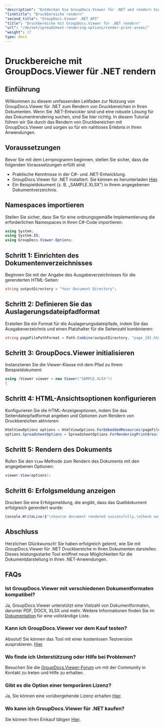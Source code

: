 ```yaml
---
"description": "Entdecken Sie GroupDocs.Viewer für .NET und rendern Sie mühelos Druckbereiche in verschiedenen Dokumentformaten. Testen Sie jetzt die kostenlose Testversion!"
"linktitle": "Druckbereiche rendern"
"second_title": "GroupDocs.Viewer .NET API"
"title": "Druckbereiche mit GroupDocs.Viewer für .NET rendern"
"url": "/de/net/spreadsheet-rendering-options/render-print-areas/"
"weight": 17
type: docs
---
```

# Druckbereiche mit GroupDocs.Viewer für .NET rendern

## Einführung
Willkommen zu diesem umfassenden Leitfaden zur Nutzung von GroupDocs.Viewer für .NET zum Rendern von Druckbereichen in Ihren Dokumenten. Wenn Sie .NET-Entwickler sind und eine robuste Lösung für das Dokumentrendering suchen, sind Sie hier richtig. In diesem Tutorial führen wir Sie durch das Rendern von Druckbereichen mit GroupDocs.Viewer und sorgen so für ein nahtloses Erlebnis in Ihren Anwendungen.
## Voraussetzungen
Bevor Sie mit dem Lernprogramm beginnen, stellen Sie sicher, dass die folgenden Voraussetzungen erfüllt sind:
- Praktische Kenntnisse in der C#- und .NET-Entwicklung.
- GroupDocs.Viewer für .NET installiert. Sie können es herunterladen [Hier](https://releases.groupdocs.com/viewer/net/).
- Ein Beispieldokument (z. B. „SAMPLE.XLSX“) in Ihrem angegebenen Dokumentverzeichnis.
## Namespaces importieren
Stellen Sie sicher, dass Sie für eine ordnungsgemäße Implementierung die erforderlichen Namespaces in Ihren C#-Code importieren:
```csharp
using System;
using System.IO;
using GroupDocs.Viewer.Options;
```
## Schritt 1: Einrichten des Dokumentenverzeichnisses
Beginnen Sie mit der Angabe des Ausgabeverzeichnisses für die gerenderten HTML-Seiten:
```csharp
string outputDirectory = "Your Document Directory";
```
## Schritt 2: Definieren Sie das Auslagerungsdateipfadformat
Erstellen Sie ein Format für die Auslagerungsdateipfade, indem Sie das Ausgabeverzeichnis und einen Platzhalter für die Seitenzahl kombinieren:
```csharp
string pageFilePathFormat = Path.Combine(outputDirectory, "page_{0}.html");
```
## Schritt 3: GroupDocs.Viewer initialisieren
Instanziieren Sie die Viewer-Klasse mit dem Pfad zu Ihrem Beispieldokument:
```csharp
using (Viewer viewer = new Viewer("SAMPLE.XLSX"))
{
```
## Schritt 4: HTML-Ansichtsoptionen konfigurieren
Konfigurieren Sie die HTML-Anzeigeoptionen, indem Sie das Seitendateipfadformat angeben und Optionen zum Rendern von Druckbereichen aktivieren:
```csharp
HtmlViewOptions options = HtmlViewOptions.ForEmbeddedResources(pageFilePathFormat);
options.SpreadsheetOptions = SpreadsheetOptions.ForRenderingPrintArea();
```
## Schritt 5: Rendern des Dokuments
Rufen Sie den `View` Methode zum Rendern des Dokuments mit den angegebenen Optionen:
```csharp
viewer.View(options);
```
## Schritt 6: Erfolgsmeldung anzeigen
Drucken Sie eine Erfolgsmeldung, die angibt, dass das Quelldokument erfolgreich gerendert wurde:
```csharp
Console.WriteLine($"\nSource document rendered successfully.\nCheck output in {outputDirectory}.");
```
## Abschluss
Herzlichen Glückwunsch! Sie haben erfolgreich gelernt, wie Sie mit GroupDocs.Viewer für .NET Druckbereiche in Ihren Dokumenten darstellen. Dieses leistungsstarke Tool eröffnet neue Möglichkeiten für die Dokumentdarstellung in Ihren .NET-Anwendungen.
## FAQs
### Ist GroupDocs.Viewer mit verschiedenen Dokumentformaten kompatibel?
Ja, GroupDocs.Viewer unterstützt eine Vielzahl von Dokumentformaten, darunter PDF, DOCX, XLSX und mehr. Weitere Informationen finden Sie im [Dokumentation](https://tutorials.groupdocs.com/viewer/net/) für eine vollständige Liste.
### Kann ich GroupDocs.Viewer vor dem Kauf testen?
Absolut! Sie können das Tool mit einer kostenlosen Testversion ausprobieren. [Hier](https://releases.groupdocs.com/).
### Wo finde ich Unterstützung oder Hilfe bei Problemen?
Besuchen Sie die [GroupDocs.Viewer-Forum](https://forum.groupdocs.com/c/viewer/9) um mit der Community in Kontakt zu treten und Hilfe zu erhalten.
### Gibt es die Option einer temporären Lizenz?
Ja, Sie können eine vorübergehende Lizenz erhalten [Hier](https://purchase.groupdocs.com/temporary-license/).
### Wo kann ich GroupDocs.Viewer für .NET kaufen?
Sie können Ihren Einkauf tätigen [Hier](https://purchase.groupdocs.com/buy).